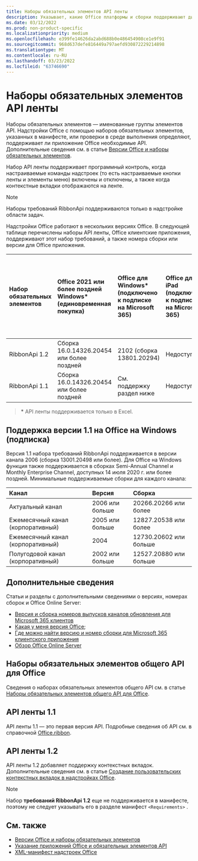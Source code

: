 ```yaml
---
title: Наборы обязательных элементов API ленты
description: Указывает, какие Office платформы и сборки поддерживают динамические API ленты.
ms.date: 03/12/2022
ms.prod: non-product-specific
ms.localizationpriority: medium
ms.openlocfilehash: e399fe14626da2abd688b0e486454908ce1e9f91
ms.sourcegitcommit: 968d637defe816449a797aefd930872229214898
ms.translationtype: MT
ms.contentlocale: ru-RU
ms.lasthandoff: 03/23/2022
ms.locfileid: "63746690"
---
```

# <a name="ribbon-api-requirement-sets"></a>Наборы обязательных элементов API ленты

Наборы обязательных элементов — именованные группы элементов API. Надстройки Office с помощью наборов обязательных элементов, указанных в манифесте, или проверки в среде выполнения определяют, поддерживает ли приложение Office необходимые API. Дополнительные сведения см. в статье [Версии Office и наборы обязательных элементов](../../develop/office-versions-and-requirement-sets.md).

Набор API ленты поддерживает программный контроль, когда настраиваемые команды надстроек (то есть настраиваемые кнопки ленты и элементы меню) включены и отключены, а также когда контекстные вкладки отображаются на ленте.

> [!NOTE]
> Наборы требований RibbonApi поддерживаются только в надстройке области задач.

Надстройки Office работают в нескольких версиях Office. В следующей таблице перечислены наборы API ленты, Office клиентские приложения, поддерживают этот набор требований, а также номера сборки или версии для Office приложения.

|  Набор обязательных элементов  | Office 2021 или более поздней Windows\*<br>(единовременная покупка) | Office для Windows\*<br>(подключено к подписке на Microsoft 365) |  Office для iPad<br>(подключено к подписке на Microsoft 365)  |  Office для Mac\*<br>(обе подписки<br> и разовая покупка Office Mac 2019 и более поздних периодов)   | Office в Интернете\*  |  Office Online Server  |
|:-----|:-----|:-----|:-----|:-----|:-----|:-----|
| RibbonApi 1.2  | Сборка 16.0.14326.20454 или более поздней | 2102 (сборка 13801.20294) | Недоступно | 16.53.806.0 | Май 2021 г. | Недоступно|
| RibbonApi 1.1  | Сборка 16.0.14326.20454 или более поздней | См. поддержку<br>раздел ниже | Недоступно | 16.38 | Ноябрь 2020 г. | Недоступно|

> **&#42;** API ленты поддерживается только в Excel.

## <a name="support-for-version-11-on-office-on-windows-subscription"></a>Поддержка версии 1.1 на Office на Windows (подписка)

Версия 1.1 набора требований RibbonApi поддерживается в версии канала 2006 (сборка 13001.20498 или более). Для Office на Windows функция также поддерживается в сборках Semi-Annual Channel и Monthly Enterprise Channel, доступных 14 июля 2020 г. или более поздней. Минимальные поддерживаемые сборки для каждого канала:  

|Канал | Версия | Сборка|
|:-----|:-----|:-----|
|Актуальный канал | 2006 или больше | 20266.20266 или более|
|Ежемесячный канал (корпоративный) | 2005 или больше | 12827.20538 или более|
|Ежемесячный канал (корпоративный) | 2004 | 12730.20602 или больше|
|Полугодовой канал (корпоративный) | 2002 или больше | 12527.20880 или больше|

## <a name="more-information"></a>Дополнительные сведения

Статьи и разделы с дополнительными сведениями о версиях, номерах сборок и Office Online Server:

- [Версия и сборка номеров выпусков каналов обновления для Microsoft 365 клиентов](/officeupdates/update-history-microsoft365-apps-by-date)
- [Какая у меня версия Office](https://support.microsoft.com/office/932788b8-a3ce-44bf-bb09-e334518b8b19);
- [Где можно найти версию и номер сборки для Microsoft 365 клиентского приложения](/officeupdates/update-history-microsoft365-apps-by-date)
- [Обзор Office Online Server](/officeonlineserver/office-online-server-overview)

## <a name="office-common-api-requirement-sets"></a>Наборы обязательных элементов общего API для Office

Сведения о наборах обязательных элементов общего API см. в статье [Наборы обязательных элементов общего API для Office](office-add-in-requirement-sets.md).

## <a name="ribbon-api-11"></a>API ленты 1.1

API ленты 1.1 — это первая версия API. Подробные сведения об API см. в справочной [Office.ribbon](/javascript/api/office/office.ribbon).

## <a name="ribbon-api-12"></a>API ленты 1.2

API ленты 1.2 добавляет поддержку контекстных вкладок. Дополнительные сведения см. в статье [Создание пользовательских контекстных вкладок в надстройках Office](../../design/contextual-tabs.md).

> [!NOTE]
> Набор **требований RibbonApi 1.2** еще не поддерживается в манифесте, поэтому не следует указывать его в разделе манифест `<Requirements>` .

## <a name="see-also"></a>См. также

- [Версии Office и наборы обязательных элементов](../../develop/office-versions-and-requirement-sets.md)
- [Указание приложений Office и обязательных элементов API](../../develop/specify-office-hosts-and-api-requirements.md)
- [XML-манифест надстроек Office](../../develop/add-in-manifests.md)
